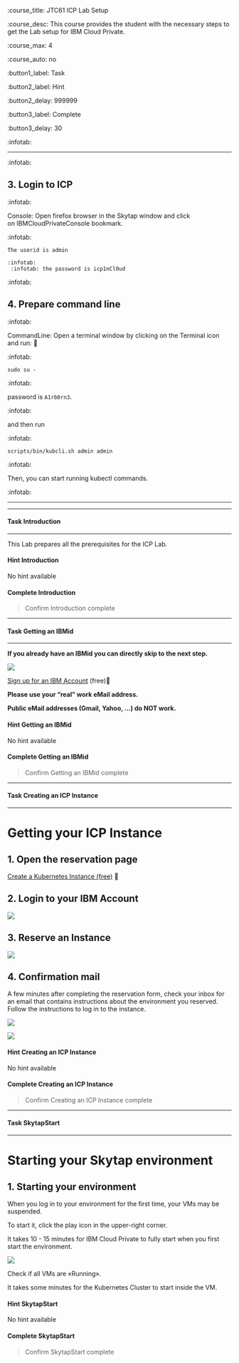 
:course_title: JTC61 ICP Lab Setup

:course_desc: This course provides the student with the necessary steps to get the Lab setup for IBM Cloud Private.  

:course_max: 4

:course_auto: no

:button1_label: Task

:button2_label: Hint

:button2_delay: 999999

:button3_label: Complete

:button3_delay: 30




:infotab: <hr>

:infotab: <h2 id="toc_0">3. Login to ICP</h2>
:infotab: <p>Console: Open firefox browser in the Skytap window and click on IBMCloudPrivateConsole bookmark.</p>
:infotab: <div><pre><code class="language-none">The userid is        admin     
:infotab: <BR>
:infotab: the password is    icp1nCl0ud</code></pre></div>
:infotab: <h2 id="toc_1">4. Prepare command line</h2>
:infotab: <p>CommandLine: Open a terminal window by clicking on the Terminal icon and run: </p>
:infotab: <div><pre><code class="language-none">sudo su - </code></pre></div>
:infotab: <p>password is <code>A1rb0rn3</code>.</p>
:infotab: <p>and then run </p>
:infotab: <div><pre><code class="language-none">scripts/bin/kubcli.sh admin admin </code></pre></div>
:infotab: <p>Then, you can start running kubectl commands.</p>

:infotab: <hr>








----
#### Task Introduction

----



This Lab prepares all the prerequisites for the ICP Lab.





#### Hint Introduction

No hint available


#### Complete Introduction

> Confirm Introduction complete


----
#### Task Getting an IBMid

----

**If you already have an IBMid you can directly skip to the next step.**

![](./images/signup.png)

[Sign up for an IBM Account](http://ibm.biz/COURSE_SIGNUP) (free)

**Please use your “real” work eMail address.**

**Public eMail addresses (Gmail, Yahoo, …) do NOT work.**




#### Hint Getting an IBMid

No hint available


#### Complete Getting an IBMid

> Confirm Getting an IBMid complete




----
#### Task Creating an ICP Instance

----

# Getting your ICP Instance

## 1. Open the reservation page

[Create a Kubernetes Instance (free)](https://www.ibm.com/cloud/garage/dte/tutorial/ibm-cloud-private-hosted-trial) 

## 2. Login to your IBM Account


![](./images/ICP1.png)


## 3. Reserve an Instance

![](./images/ICP2.png)


## 4. Confirmation mail

A few minutes after completing the reservation form, check your inbox for an email that contains instructions about the environment you reserved. Follow the instructions to log in to the instance.

![](./images/mail1.png)

![](./images/mail2.png)


#### Hint Creating an ICP Instance

No hint available


#### Complete Creating an ICP Instance

> Confirm Creating an ICP Instance complete





----
#### Task SkytapStart

----

# Starting your Skytap environment

## 1. Starting your environment

When you log in to your environment for the first time, your VMs may be suspended. 

To start it, click the play icon in the upper-right corner. 

It takes 10 - 15 minutes for IBM Cloud Private to fully start when you first start the environment.

![](./images/skytap1.png)


Check if all VMs are «Running».

It takes some minutes for the Kubernetes Cluster to start inside the VM.





#### Hint SkytapStart

No hint available


#### Complete SkytapStart

> Confirm SkytapStart complete





